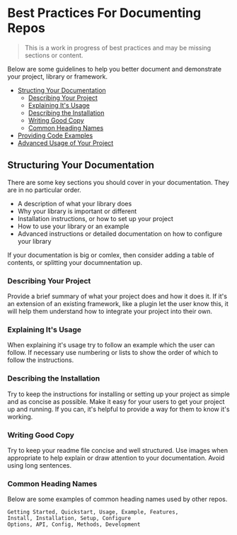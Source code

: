 # Best Practices For Documenting Repos

> This is a work in progress of best practices and may be missing sections or content.

Below are some guidelines to help you better document and demonstrate your project, library or framework.

- [Structing Your Documentation](#structing-your-documentation)
    - [Describing Your Project](#describing-your-project)
    - [Explaining It's Usage](#explaining-its-usage)
    - [Describing the Installation](#describing-the-installation)
    - [Writing Good Copy](#writing-good-copy)
    - [Common Heading Names](#common-heading-names)
    <!-- - [Context and Dependencies]() -->
- [Providing Code Examples](#providing-code-examples)
- [Advanced Usage of Your Project](#advanced-usage-of-your-project)

## Structuring Your Documentation

There are some key sections you should cover in your documentation. They are in no particular order.

- A description of what your library does
- Why your library is important or different
- Installation instructions, or how to set up your project
- How to use your library or an example
- Advanced instructions or detailed documentation on how to configure your library

If your documentation is big or comlex, then consider adding a table of contents, or splitting your documnentation up.

### Describing Your Project


Provide a brief summary of what your project does and how it does it. If it's an extension of an existing framework, like a plugin let the user know this, it will help them understand how to integrate your project into their own.

### Explaining It's Usage

When explaining it's usage try to follow an example which the user can follow. If necessary use numbering or lists to show the order of which to follow the instructions.

### Describing the Installation

Try to keep the instructions for installing or setting up your project as simple and as concise as possible. Make it easy for your users to get your project up and running. If you can, it's helpful to provide a way for them to know it's working.

### Writing Good Copy

Try to keep your readme file concise and well structured. Use images when appropriate to help explain or draw attention to your documentation. Avoid using long sentences.

### Common Heading Names

Below are some examples of common heading names used by other repos.

```
Getting Started, Quickstart, Usage, Example, Features,
Install, Installation, Setup, Configure
Options, API, Config, Methods, Development
```